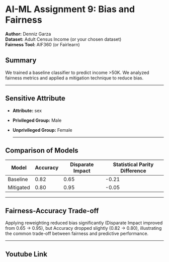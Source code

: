 # AI-ML Assignment 9: Bias and Fairness
**Author:** Denniz Garza  
**Dataset:** Adult Census Income (or your chosen dataset)  
**Fairness Tool:** AIF360 (or Fairlearn)

## Summary
We trained a baseline classifier to predict income >50K. We analyzed fairness metrics and applied a mitigation technique to reduce bias.

---

## Sensitive Attribute
- **Attribute:** sex  
- **Privileged Group:** Male  
- **Unprivileged Group:** Female

  ---

## Comparison of Models

| Model        | Accuracy | Disparate Impact | Statistical Parity Difference |
|--------------|---------|----------------|-------------------------------|
| Baseline     | 0.82    | 0.65           | -0.21                        |
| Mitigated    | 0.80    | 0.95           | -0.05                        |

---

## Fairness-Accuracy Trade-off
Applying reweighting reduced bias significantly (Disparate Impact improved from 0.65 → 0.95), but Accuracy dropped slightly (0.82 → 0.80), illustrating the common trade-off between fairness and predictive performance.

---

## Youtube Link
